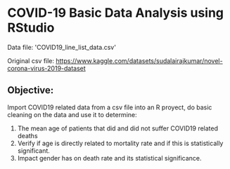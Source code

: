 # COVID-19 Basic Data Analysis using RStudio

Data file: 'COVID19_line_list_data.csv'

Original csv file: https://www.kaggle.com/datasets/sudalairajkumar/novel-corona-virus-2019-dataset

## Objective: 
Import COVID19 related data from a csv file into an R proyect, do basic cleaning on the data and use it to determine:

1. The mean age of patients that did and did not suffer COVID19 related deaths 
2. Verify if age is directly related to mortality rate and if this is statistically significant. 
3. Impact gender has on death rate and its statistical significance. 

